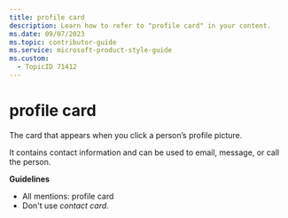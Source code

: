```yaml
---
title: profile card
description: Learn how to refer to "profile card" in your content.
ms.date: 09/07/2023
ms.topic: contributor-guide
ms.service: microsoft-product-style-guide
ms.custom:
  - TopicID 71412
---
```



# profile card

The card that appears when you click a person’s profile picture. 

It contains contact information and can be used to email, message, or call the person.

**Guidelines**

- All mentions: profile card  
- Don't use *contact card*.


